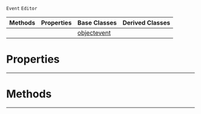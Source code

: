  `Event` `Editor`



|Methods|Properties|Base Classes|Derived Classes|
|---|---|---|---|
| | |[objectevent](https://github.com/ArendDanielek/ZeroDocsTest/blob/master/code_reference/class_reference/objectevent.markdown)| |


 #  Properties


---  
 #  Methods


---  
 
  
  
  
  
  
  
  

 